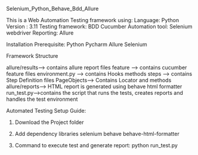 Selenium_Python_Behave_Bdd_Allure

This is a Web Automation Testing framework using:
Language: Python
Version : 3.11
Testing framework: BDD Cucumber
Automation tool: Selenium webdriver
Reporting: Allure


Installation Prerequisite:
Python
Pycharm
Allure
Selenium


Framework Structure

allure/results--> contains allure report files
feature --> contains cucumber feature files
environment.py --> contains Hooks methods
steps --> contains Step Definition files
PageObjects--> Contains Locator and methods
allure/reports--> HTML report is generated using behave html formatter
run_test.py-->contains the script that runs the tests, creates reports and handles the test environment



Automated Testing Setup Guide:
1. Download the Project folder

2. Add dependency libraries
    selenium
    behave
    behave-html-formatter

3. Command to execute test and generate report:
    python run_test.py      

   



